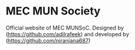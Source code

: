 # MEC MUN Society

Official website of MEC MUNSoC.
Designed by (https://github.com/adilrafeek) and developed by (https://github.com/niranjana687)

